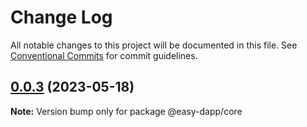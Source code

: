 # Change Log

All notable changes to this project will be documented in this file.
See [Conventional Commits](https://conventionalcommits.org) for commit guidelines.

## [0.0.3](https://github.com/phil-schmidtke/easy-dapp/compare/v0.0.2...v0.0.3) (2023-05-18)

**Note:** Version bump only for package @easy-dapp/core
